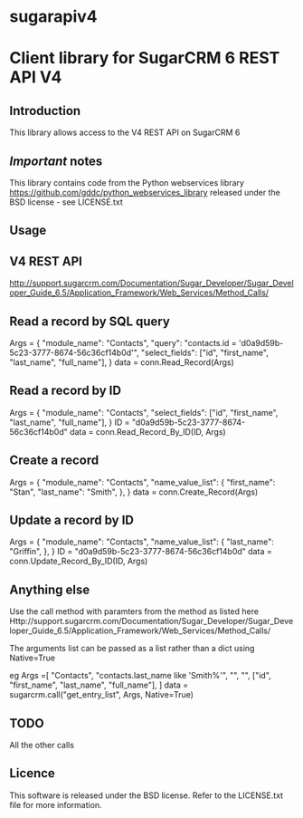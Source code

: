 # sugarapiv4
Client library for SugarCRM 6 REST API V4
===============================
Introduction
------------
This library allows access to the V4 REST API on SugarCRM 6

*Important* notes
-----------------
This library contains code from the Python webservices library
https://github.com/gddc/python_webservices_library
released under the BSD license - see LICENSE.txt

Usage
-----

V4 REST API
-----------
http://support.sugarcrm.com/Documentation/Sugar_Developer/Sugar_Developer_Guide_6.5/Application_Framework/Web_Services/Method_Calls/


Read a record by SQL query
--------------------------
Args = {
    "module_name": "Contacts",
    "query": "contacts.id = 'd0a9d59b-5c23-3777-8674-56c36cf14b0d'",
    "select_fields": ["id", "first_name", "last_name", "full_name"],
}
data = conn.Read_Record(Args)


Read a record by ID
-------------------
Args = {
    "module_name": "Contacts",
    "select_fields": ["id", "first_name", "last_name", "full_name"],
}
ID = "d0a9d59b-5c23-3777-8674-56c36cf14b0d"
data = conn.Read_Record_By_ID(ID, Args)

Create a record
---------------
Args = {
    "module_name": "Contacts",
    "name_value_list": {
        "first_name": "Stan",
        "last_name": "Smith",
    },
}
data = conn.Create_Record(Args)

Update a record by ID
---------------------
Args = {
    "module_name": "Contacts",
    "name_value_list": {
        "last_name": "Griffin",
    },
}
ID = "d0a9d59b-5c23-3777-8674-56c36cf14b0d"
data = conn.Update_Record_By_ID(ID, Args)

Anything else
-------------
Use the call method with paramters from the method as listed here
Http://support.sugarcrm.com/Documentation/Sugar_Developer/Sugar_Developer_Guide_6.5/Application_Framework/Web_Services/Method_Calls/

The arguments list can be passed as a list rather than a dict using Native=True

eg
Args =[
    "Contacts",
    "contacts.last_name like 'Smith%'",
    "",
    "",
    ["id", "first_name", "last_name", "full_name"],
]
data = sugarcrm.call("get_entry_list", Args, Native=True)

TODO
----
All the other calls


Licence
-------
This software is released under the BSD license. Refer to the
LICENSE.txt file for more information.


